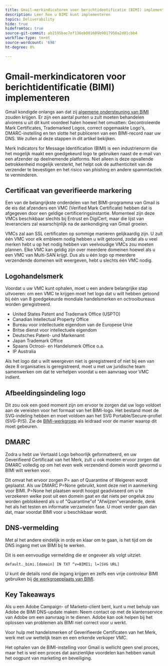 ```yaml
---
title: Gmail-merkindicatoren voor berichtidentificatie (BIMI) implementeren
description: Leer hoe u BIMI kunt implementeren
topics: Deliverability
hide: true
hidefromtoc: true
source-git-commit: ab1595bac7ef136eb001609b9017950a2d01cbb4
workflow-type: tm+mt
source-wordcount: '698'
ht-degree: 0%

---
```



# Gmail-merkindicatoren voor berichtidentificatie (BIMI) implementeren

Gmail kondigde onlangs aan dat zij [algemene ondersteuning van BIMI](https://cloud.google.com/blog/products/identity-security/bringing-bimi-to-gmail-in-google-workspace) zouden krijgen. Er zijn een aantal punten u zult moeten behandelen alvorens u uit dit kunt voordeel halen hoewel het omvatten: Gecontroleerde Mark Certificates, Trademarked Logos, correct opgemaakte Logo&#39;s, DMARC-instelling en ten slotte het publiceren van een BIMI-record naar uw DNS. We zullen al deze stappen in dit artikel bekijken.

Merk Indicators for Message Identification (BIMI) is een industrienorm die het mogelijk maakt een goedgekeurd logo te gebruiken naast de e-mail van een afzender op deelnemende platforms. Niet alleen is deze opvallende betrokkenheid mogelijk versterkt, het helpt ook de authenticiteit van de verzender te bevestigen en het risico van phishing en andere spammtactiek te verminderen.

## Certificaat van geverifieerde markering

Een van de belangrijkste onderdelen van het BIMI-programma van Gmail is de eis dat afzenders een VMC (Verified Mark Certificate) hebben dat is afgegeven door een geldige certificeringsinstantie. Momenteel zijn deze VMCs beschikbaar slechts bij Entrust en DigiCert, maar die lijst van leveranciers zal waarschijnlijk na de aankondiging van Gmail groeien.

VMCs zal aan SSL certificaten op sommige manieren gelijkaardig zijn. U zult één VMC voor elk embleem nodig hebben u wilt getoond, zodat als u veel merken hebt u op het nodig hebben van veelvoudige VMCs zou moeten plannen. Elke VMC kan geldig zijn over meerdere domeinen hoewel als u een VMC van Multi-SAN krijgt. Dus als u één logo op meerdere verzendende domeinen wilt weergeven, hebt u slechts één VMC nodig.

## Logohandelsmerk

Voordat u uw VMC kunt ophalen, moet u een andere belangrijke stap uitvoeren: om een VMC te krijgen moet het logo dat u wilt hebben getoond bij één van 8 goedgekeurde mondiale handelsmerken en octrooibureaus worden geregistreerd.

* United States Patent and Trademark Office (USPTO)
* Canadian Intellectual Property Office
* Bureau voor intellectuele eigendom van de Europese Unie
* Britse dienst voor intellectuele eigendom
* Deutsches Patent- und Markenamt
* Japan Trademark Office
* Spaans Octrooi- en Handelsmerk Office o.a.
* IP Australia

Als het logo dat u wilt weergeven niet is geregistreerd of niet bij een van deze 8 organisaties is geregistreerd, moet u met uw juridische team samenwerken om dat te verhelpen voordat u een aanvraag voor VMC indient.

## Afbeeldingsindeling logo

Dit zou ook een goed moment zijn om ervoor te zorgen dat uw logo voldoet aan de vereisten voor het formaat van het BIMI-logo. Het bestand moet de SVG-indeling hebben en moet voldoen aan het SVG Portable/Secure-profiel (SVG-P/S). Zie de [BIMI-werkgroep](https://bimigroup.org/svg-conversion-tools-released) als leidraad voor de manier waarop dit moet gebeuren.

## DMARC

Zodra u hebt uw Vertaald Logo behoorlijk geformatteerd, en uw Geverifieerd Certificaat van het Merk, zult u ook moeten ervoor zorgen dat DMARC volledig op om het even welk verzendend domein wordt gevormd u BIMI wilt werken voor.

Dit omvat het ervoor zorgen P= aan of Quarantine of Weigeren wordt geplaatst. Als uw DMARC P=None gebruikt, komt deze niet in aanmerking voor BIMI. P=None het plaatsen wordt hoogst geadviseerd om u te verzekeren welke post uit een domein gaat en dat niets per ongeluk zou worden geblokkeerd als u of &quot;Quarantine&quot;of &quot;Afwijzen&quot;veranderde, denk het als het testen en informatie verzamelen fase. U moet verder gaan dan dat, maar voordat BIMI voor u beschikbaar wordt.

## DNS-vermelding

Met al het andere eindelijk in orde en klaar om te gaan, is het tijd om de DNS ingang met uw BIMI bij te werken.

Dit is een eenvoudige vermelding die er ongeveer als volgt uitziet:

```
default._bimi.[domain] IN TXT “v=BIMI1; l=[SVG URL] 
```

U kunt de details rond die ingang krijgen en zelfs een vrije controleur BIMI gebruiken bij [de werkgroepplaats van BIMI](https://bimigroup.org/implementation-guide).


## Key Takeaways

Als u een Adobe Campaign- of Marketo-client bent, kunt u met behulp van Adobe de BIMI DNS-update maken: Neem contact op met de klantenservice van Adobe om een aanvraag in te dienen. Adobe kan ook helpen bij het oplossen van problemen als BIMI niet correct voor u werkt.

Voor hulp met handelsmerken of Geverifieerde Certificaten van het Merk, werk met uw wettelijk team en een erkende verkoper VMC.

Het ophalen van de BIMI-instelling voor Gmail is wellicht geen snel proces, maar het is wel een proces dat aanzienlijke voordelen kan hebben vanuit het oogpunt van marketing en beveiliging.
